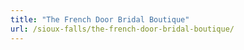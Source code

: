 ```yaml
---
title: "The French Door Bridal Boutique"
url: /sioux-falls/the-french-door-bridal-boutique/
---
```

